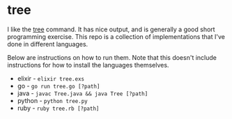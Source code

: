 # tree

I like the [tree](https://linux.die.net/man/1/tree) command. It has nice output, and is generally a good short programming exercise. This repo is a collection of implementations that I've done in different languages.

Below are instructions on how to run them. Note that this doesn't include instructions for how to install the languages themselves.

* elixir - `elixir tree.exs`
* go - `go run tree.go [?path]`
* java - `javac Tree.java && java Tree [?path]`
* python - `python tree.py`
* ruby - `ruby tree.rb [?path]`
